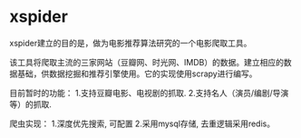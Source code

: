 # xspider

xspider建立的目的是，做为电影推荐算法研究的一个电影爬取工具。

该工具将爬取主流的三家网站（豆瓣网、时光网、IMDB）的数据。建立相应的数据基础，供数据挖掘和推荐引擎使用。它的实现使用scrapy进行编写。

目前暂时的功能：
1.支持豆瓣电影、电视剧的抓取.
2.支持名人（演员/编剧/导演等）的抓取.


爬虫实现：
1.深度优先搜索, 可配置
2.采用mysql存储, 去重逻辑采用redis。

